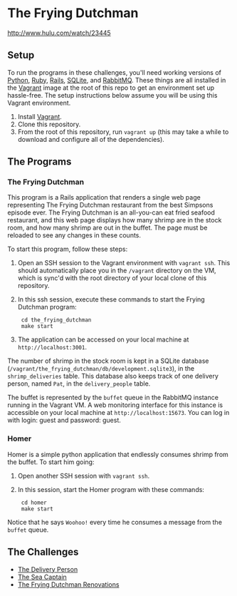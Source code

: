 # The Frying Dutchman
http://www.hulu.com/watch/23445

## Setup
To run the programs in these challenges, you'll need working versions of
[Python](www.python.org), [Ruby](www.ruby-lang.org), [Rails](rubyonrails.org),
[SQLite](www.sqlite.org), and [RabbitMQ](www.rabbitmq.com).  These things are
all installed in the [Vagrant](www.vagrantup.com) image at the root of this
repo to get an environment set up hassle-free.  The setup instructions below
assume you will be using this Vagrant environment.

1. Install [Vagrant](www.vagrantup.com).
1. Clone this repository.
1. From the root of this repository, run `vagrant up` (this may take a while to
   download and configure all of the dependencies).

## The Programs

### The Frying Dutchman

This program is a Rails application that renders a single web page representing
The Frying Dutchman restaurant from the best Simpsons episode ever.  The Frying
Dutchman is an all-you-can eat fried seafood restaurant, and this web page
displays how many shrimp are in the stock room, and how many shrimp are out in
the buffet.  The page must be reloaded to see any changes in these counts.

To start this program, follow these steps:

1. Open an SSH session to the Vagrant environment with `vagrant ssh`.  This
   should automatically place you in the `/vagrant` directory on the VM, which
   is sync'd with the root directory of your local clone of this repository.
1. In this ssh session, execute these commands to start the Frying Dutchman program:

        cd the_frying_dutchman
        make start

1. The application can be accessed on your local machine at `http://localhost:3001`.

The number of shrimp in the stock room is kept in a SQLite database
(`/vagrant/the_frying_dutchman/db/development.sqlite3`), in the
`shrimp_deliveries` table.  This database also keeps track of one delivery
person, named `Pat`, in the `delivery_people` table.

The buffet is represented by the `buffet` queue in the RabbitMQ instance
running in the Vagrant VM. A web monitoring interface for this instance is
accessible on your local machine at `http://localhost:15673`. You can log in
with login: guest and password: guest.

### Homer

Homer is a simple python application that endlessly consumes shrimp from the buffet.  To start him going:

1. Open another SSH session with `vagrant ssh`.
1. In this session, start the Homer program with these commands:

        cd homer
        make start

Notice that he says `Woohoo!` every time he consumes a message from the `buffet` queue.

## The Challenges

* [The Delivery Person](challenges/delivery_person.md)
* [The Sea Captain](challenges/sea_captain.md)
* [The Frying Dutchman Renovations](challenges/renovations.md)
